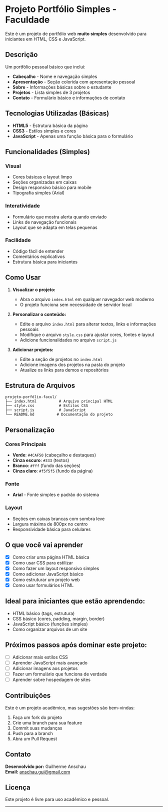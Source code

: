 # Projeto Portfólio Simples - Faculdade

Este é um projeto de portfólio web **muito simples** desenvolvido para iniciantes em HTML, CSS e JavaScript.

## Descrição

Um portfólio pessoal básico que inclui:

- **Cabeçalho** - Nome e navegação simples
- **Apresentação** - Seção colorida com apresentação pessoal
- **Sobre** - Informações básicas sobre o estudante
- **Projetos** - Lista simples de 3 projetos
- **Contato** - Formulário básico e informações de contato

## Tecnologias Utilizadas (Básicas)

- **HTML5** - Estrutura básica da página
- **CSS3** - Estilos simples e cores
- **JavaScript** - Apenas uma função básica para o formulário

## Funcionalidades (Simples)

### Visual
- Cores básicas e layout limpo
- Seções organizadas em caixas
- Design responsivo básico para mobile
- Tipografia simples (Arial)

### Interatividade
- Formulário que mostra alerta quando enviado
- Links de navegação funcionais
- Layout que se adapta em telas pequenas

### Facilidade
- Código fácil de entender
- Comentários explicativos
- Estrutura básica para iniciantes

## Como Usar

1. **Visualizar o projeto:**
   - Abra o arquivo `index.html` em qualquer navegador web moderno
   - O projeto funciona sem necessidade de servidor local

2. **Personalizar o conteúdo:**
   - Edite o arquivo `index.html` para alterar textos, links e informações pessoais
   - Modifique o arquivo `style.css` para ajustar cores, fontes e layout
   - Adicione funcionalidades no arquivo `script.js`

3. **Adicionar projetos:**
   - Edite a seção de projetos no `index.html`
   - Adicione imagens dos projetos na pasta do projeto
   - Atualize os links para demos e repositórios

## Estrutura de Arquivos

```
projeto-porfólio-facul/
├── index.html          # Arquivo principal HTML
├── style.css           # Estilos CSS
├── script.js           # JavaScript
└── README.md          # Documentação do projeto
```

## Personalização

### Cores Principais
- **Verde**: `#4CAF50` (cabeçalho e destaques)
- **Cinza escuro**: `#333` (textos)
- **Branco**: `#fff` (fundo das seções)
- **Cinza claro**: `#f5f5f5` (fundo da página)

### Fonte
- **Arial** - Fonte simples e padrão do sistema

### Layout
- Seções em caixas brancas com sombra leve
- Largura máxima de 800px no centro
- Responsividade básica para celulares

## O que você vai aprender

- [x] Como criar uma página HTML básica
- [x] Como usar CSS para estilizar
- [x] Como fazer um layout responsivo simples
- [x] Como adicionar JavaScript básico
- [x] Como estruturar um projeto web
- [x] Como usar formulários HTML

## Ideal para iniciantes que estão aprendendo:

- HTML básico (tags, estrutura)
- CSS básico (cores, padding, margin, border)
- JavaScript básico (funções simples)
- Como organizar arquivos de um site

## Próximos passos após dominar este projeto:

- [ ] Adicionar mais estilos CSS
- [ ] Aprender JavaScript mais avançado
- [ ] Adicionar imagens aos projetos
- [ ] Fazer um formulário que funciona de verdade
- [ ] Aprender sobre hospedagem de sites

## Contribuições

Este é um projeto acadêmico, mas sugestões são bem-vindas:

1. Faça um fork do projeto
2. Crie uma branch para sua feature
3. Commit suas mudanças
4. Push para a branch
5. Abra um Pull Request

## Contato

**Desenvolvido por:** Guilherme Anschau  
**Email:** anschau.gui@gmail.com

## Licença

Este projeto é livre para uso acadêmico e pessoal.

---
